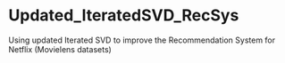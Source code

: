 # Updated_IteratedSVD_RecSys
Using updated Iterated SVD to improve the Recommendation System for Netflix (Movielens datasets)
